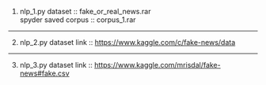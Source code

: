  1) nlp_1.py
     dataset :: fake_or_real_news.rar  
     spyder saved corpus :: corpus_1.rar
-----------------------------------------
2) nlp_2.py
dataset link :: https://www.kaggle.com/c/fake-news/data   
-----------------------------------------
3) nlp_3.py
 dataset link :: https://www.kaggle.com/mrisdal/fake-news#fake.csv   

